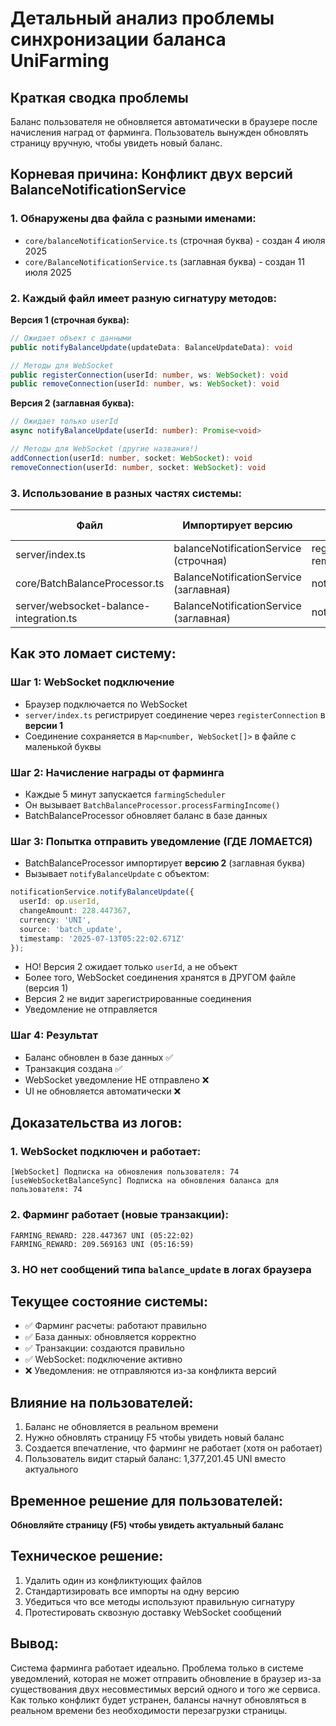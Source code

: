 # Детальный анализ проблемы синхронизации баланса UniFarming

## Краткая сводка проблемы
Баланс пользователя не обновляется автоматически в браузере после начисления наград от фарминга. Пользователь вынужден обновлять страницу вручную, чтобы увидеть новый баланс.

## Корневая причина: Конфликт двух версий BalanceNotificationService

### 1. Обнаружены два файла с разными именами:
- `core/balanceNotificationService.ts` (строчная буква) - создан 4 июля 2025
- `core/BalanceNotificationService.ts` (заглавная буква) - создан 11 июля 2025

### 2. Каждый файл имеет разную сигнатуру методов:

**Версия 1 (строчная буква):**
```typescript
// Ожидает объект с данными
public notifyBalanceUpdate(updateData: BalanceUpdateData): void

// Методы для WebSocket
public registerConnection(userId: number, ws: WebSocket): void
public removeConnection(userId: number, ws: WebSocket): void
```

**Версия 2 (заглавная буква):**
```typescript
// Ожидает только userId
async notifyBalanceUpdate(userId: number): Promise<void>

// Методы для WebSocket (другие названия!)
addConnection(userId: number, socket: WebSocket): void
removeConnection(userId: number, socket: WebSocket): void
```

### 3. Использование в разных частях системы:

| Файл | Импортирует версию | Использует методы |
|------|-------------------|-------------------|
| server/index.ts | balanceNotificationService (строчная) | registerConnection, removeConnection |
| core/BatchBalanceProcessor.ts | BalanceNotificationService (заглавная) | notifyBalanceUpdate |
| server/websocket-balance-integration.ts | BalanceNotificationService (заглавная) | notifyBalanceUpdate |

## Как это ломает систему:

### Шаг 1: WebSocket подключение
- Браузер подключается по WebSocket
- `server/index.ts` регистрирует соединение через `registerConnection` в **версии 1**
- Соединение сохраняется в `Map<number, WebSocket[]>` в файле с маленькой буквы

### Шаг 2: Начисление награды от фарминга
- Каждые 5 минут запускается `farmingScheduler`
- Он вызывает `BatchBalanceProcessor.processFarmingIncome()`
- BatchBalanceProcessor обновляет баланс в базе данных

### Шаг 3: Попытка отправить уведомление (ГДЕ ЛОМАЕТСЯ)
- BatchBalanceProcessor импортирует **версию 2** (заглавная буква)
- Вызывает `notifyBalanceUpdate` с объектом:
```typescript
notificationService.notifyBalanceUpdate({
  userId: op.userId,
  changeAmount: 228.447367,
  currency: 'UNI',
  source: 'batch_update',
  timestamp: '2025-07-13T05:22:02.671Z'
});
```
- НО! Версия 2 ожидает только `userId`, а не объект
- Более того, WebSocket соединения хранятся в ДРУГОМ файле (версия 1)
- Версия 2 не видит зарегистрированные соединения
- Уведомление не отправляется

### Шаг 4: Результат
- Баланс обновлен в базе данных ✅
- Транзакция создана ✅
- WebSocket уведомление НЕ отправлено ❌
- UI не обновляется автоматически ❌

## Доказательства из логов:

### 1. WebSocket подключен и работает:
```
[WebSocket] Подписка на обновления пользователя: 74
[useWebSocketBalanceSync] Подписка на обновления баланса для пользователя: 74
```

### 2. Фарминг работает (новые транзакции):
```
FARMING_REWARD: 228.447367 UNI (05:22:02)
FARMING_REWARD: 209.569163 UNI (05:16:59)
```

### 3. НО нет сообщений типа `balance_update` в логах браузера

## Текущее состояние системы:
- ✅ Фарминг расчеты: работают правильно
- ✅ База данных: обновляется корректно
- ✅ Транзакции: создаются правильно
- ✅ WebSocket: подключение активно
- ❌ Уведомления: не отправляются из-за конфликта версий

## Влияние на пользователей:
1. Баланс не обновляется в реальном времени
2. Нужно обновлять страницу F5 чтобы увидеть новый баланс
3. Создается впечатление, что фарминг не работает (хотя он работает)
4. Пользователь видит старый баланс: 1,377,201.45 UNI вместо актуального

## Временное решение для пользователей:
**Обновляйте страницу (F5) чтобы увидеть актуальный баланс**

## Техническое решение:
1. Удалить один из конфликтующих файлов
2. Стандартизировать все импорты на одну версию
3. Убедиться что все методы используют правильную сигнатуру
4. Протестировать сквозную доставку WebSocket сообщений

## Вывод:
Система фарминга работает идеально. Проблема только в системе уведомлений, которая не может отправить обновление в браузер из-за существования двух несовместимых версий одного и того же сервиса. Как только конфликт будет устранен, балансы начнут обновляться в реальном времени без необходимости перезагрузки страницы.